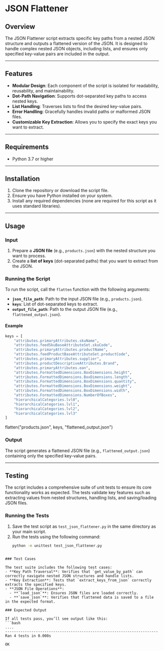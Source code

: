 # JSON Flattener

## Overview

The JSON Flattener script extracts specific key paths from a nested JSON structure and outputs a flattened version of the JSON. It is designed to handle complex nested JSON objects, including lists, and ensures only specified key-value pairs are included in the output.

---

## Features

- **Modular Design**: Each component of the script is isolated for readability, reusability, and maintainability.
- **Dot-Path Navigation**: Supports dot-separated key paths to access nested keys.
- **List Handling**: Traverses lists to find the desired key-value pairs.
- **Error Handling**: Gracefully handles invalid paths or malformed JSON files.
- **Customizable Key Extraction**: Allows you to specify the exact keys you want to extract.

---

## Requirements

- Python 3.7 or higher

---

## Installation

1. Clone the repository or download the script file.
2. Ensure you have Python installed on your system.
3. Install any required dependencies (none are required for this script as it uses standard libraries).

---

## Usage

### Input

1. Prepare a **JSON file** (e.g., `products.json`) with the nested structure you want to process.
2. Create a **list of keys** (dot-separated paths) that you want to extract from the JSON.

### Running the Script

To run the script, call the `flatten` function with the following arguments:

- **`json_file_path`**: Path to the input JSON file (e.g., `products.json`).
- **`keys`**: List of dot-separated keys to extract.
- **`output_file_path`**: Path to the output JSON file (e.g., `flattened_output.json`).

#### Example

```python
keys = [
    "attributes.primaryAttributes.skuName",
    "attributes.feedSkuBaseAttributeSet.skuCode",
    "attributes.primaryAttributes.productName",
    "attributes.feedProductBaseAttributeSet.productCode",
    "attributes.primaryAttributes.supplier",
    "attributes.productDescriptiveAttributes.Brand",
    "attributes.primaryAttributes.ean",
    "attributes.FormattedDimensions.BoxDimensions.height",
    "attributes.FormattedDimensions.BoxDimensions.length",
    "attributes.FormattedDimensions.BoxDimensions.quantity",
    "attributes.FormattedDimensions.BoxDimensions.weight",
    "attributes.FormattedDimensions.BoxDimensions.width",
    "attributes.FormattedDimensions.NumberOfBoxes",
    "hierarchicalCategories.lvl0",
    "hierarchicalCategories.lvl1",
    "hierarchicalCategories.lvl2",
    "hierarchicalCategories.lvl3"
]

```

flatten("products.json", keys, "flattened_output.json")

### Output

The script generates a flattened JSON file (e.g., `flattened_output.json`) containing only the specified key-value pairs.

---

## Testing

The script includes a comprehensive suite of unit tests to ensure its core functionality works as expected. The tests validate key features such as extracting values from nested structures, handling lists, and saving/loading JSON files.

### Running the Tests

1. Save the test script as `test_json_flattener.py` in the same directory as your main script.
2. Run the tests using the following command:
   ```bash
   python -m unittest test_json_flattener.py

```

### Test Cases

The test suite includes the following test cases:
- **Key Path Traversal**: Verifies that `get_value_by_path` can correctly navigate nested JSON structures and handle lists.
- **Key Extraction**: Tests that `extract_keys_from_json` correctly extracts the specified keys.
- **JSON File Operations**:
  - **`load_json`**: Ensures JSON files are loaded correctly.
  - **`save_json`**: Verifies that flattened data is saved to a file in the expected format.

### Expected Output

If all tests pass, you’ll see output like this:
```bash
....
----------------------------------------------------------------------
Ran 4 tests in 0.000s

OK

```
